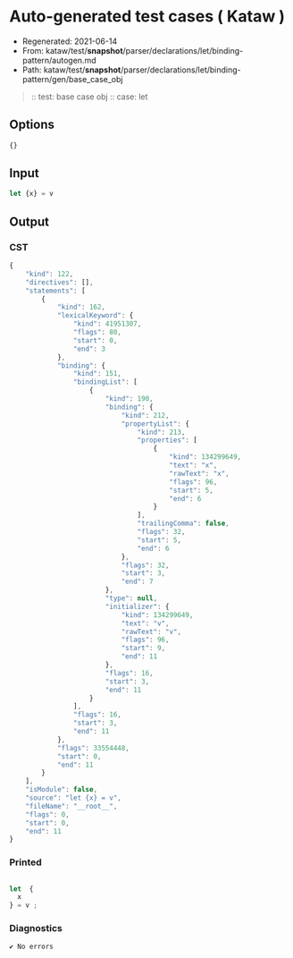 # Auto-generated test cases ( Kataw )
- Regenerated: 2021-06-14
- From: kataw/test/__snapshot__/parser/declarations/let/binding-pattern/autogen.md
- Path: kataw/test/__snapshot__/parser/declarations/let/binding-pattern/gen/base_case_obj
> :: test: base case obj
> :: case: let
## Options

`````js
{}
`````
## Input

`````js
let {x} = v
`````
## Output

### CST

```javascript
{
    "kind": 122,
    "directives": [],
    "statements": [
        {
            "kind": 162,
            "lexicalKeyword": {
                "kind": 41951307,
                "flags": 80,
                "start": 0,
                "end": 3
            },
            "binding": {
                "kind": 151,
                "bindingList": [
                    {
                        "kind": 190,
                        "binding": {
                            "kind": 212,
                            "propertyList": {
                                "kind": 213,
                                "properties": [
                                    {
                                        "kind": 134299649,
                                        "text": "x",
                                        "rawText": "x",
                                        "flags": 96,
                                        "start": 5,
                                        "end": 6
                                    }
                                ],
                                "trailingComma": false,
                                "flags": 32,
                                "start": 5,
                                "end": 6
                            },
                            "flags": 32,
                            "start": 3,
                            "end": 7
                        },
                        "type": null,
                        "initializer": {
                            "kind": 134299649,
                            "text": "v",
                            "rawText": "v",
                            "flags": 96,
                            "start": 9,
                            "end": 11
                        },
                        "flags": 16,
                        "start": 3,
                        "end": 11
                    }
                ],
                "flags": 16,
                "start": 3,
                "end": 11
            },
            "flags": 33554448,
            "start": 0,
            "end": 11
        }
    ],
    "isModule": false,
    "source": "let {x} = v",
    "fileName": "__root__",
    "flags": 0,
    "start": 0,
    "end": 11
}
```

### Printed

```javascript

let  {
  x
} = v ;

```

### Diagnostics

```javascript
✔ No errors
```

